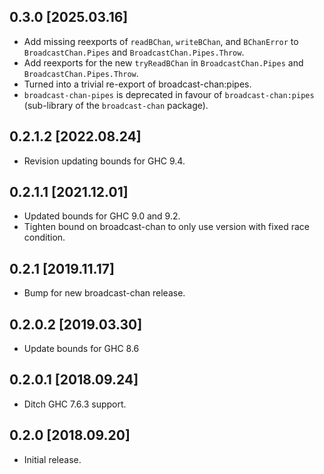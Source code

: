 0.3.0 [2025.03.16]
------------------
* Add missing reexports of `readBChan`, `writeBChan`, and `BChanError` to
  `BroadcastChan.Pipes` and `BroadcastChan.Pipes.Throw`.
* Add reexports for the new `tryReadBChan` in `BroadcastChan.Pipes` and
  `BroadcastChan.Pipes.Throw`.
* Turned into a trivial re-export of broadcast-chan:pipes.
* `broadcast-chan-pipes` is deprecated in favour of `broadcast-chan:pipes`
  (sub-library of the `broadcast-chan` package).

0.2.1.2 [2022.08.24]
--------------------
* Revision updating bounds for GHC 9.4.

0.2.1.1 [2021.12.01]
--------------------
* Updated bounds for GHC 9.0 and 9.2.
* Tighten bound on broadcast-chan to only use version with fixed race
  condition.

0.2.1 [2019.11.17]
------------------
* Bump for new broadcast-chan release.

0.2.0.2 [2019.03.30]
--------------------
* Update bounds for GHC 8.6

0.2.0.1 [2018.09.24]
--------------------
* Ditch GHC 7.6.3 support.

0.2.0 [2018.09.20]
------------------
* Initial release.
